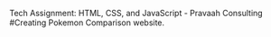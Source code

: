 Tech Assignment: HTML, CSS, and JavaScript - Pravaah Consulting
<br>
#Creating Pokemon Comparison website.

